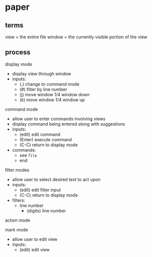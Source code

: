 # paper

## terms

view = the entire file
window = the currently visible portion of the view

## process

display mode

- display view through window
- inputs:
  + (.) change to command mode
  + (#) filter by line number
  + (j) move window 1/4 window down
  + (k) move window 1/4 window up

command mode

- allow user to enter commands involving views
- display command being entered along with suggestions
- inputs:
  + (edit) edit command
  + (Enter) execute command
  + (C-C) return to display mode
- commands:
  + see `file`
  + end

filter modes

- allow user to select desired text to act upon
- inputs:
  + (edit) edit filter input
  + (C-C) return to display mode
- filters:
  + line number
    * (digits) line number

action mode

mark mode

- allow user to edit view
- inputs:
  + (edit) edit view

